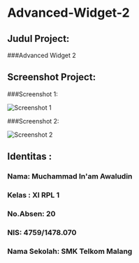 # Advanced-Widget-2
 
 
## Judul Project:
 
 
###Advanced Widget 2




    
    
    
## Screenshot Project:
###Screenshot 1:


![Screenshot 1](https://docs.google.com/uc?id=0Bxzv7ZNEpQLtSlZVMlRJbG5ncDQ)




###Screenshot 2:


![Screenshot 2](https://docs.google.com/uc?id=0Bxzv7ZNEpQLtTlFuR184dm9QdFU)


## Identitas :
###  Nama: Muchammad In'am Awaludin
###  Kelas : XI RPL 1
###  No.Absen: 20
###  NIS: 4759/1478.070
###  Nama Sekolah: SMK Telkom Malang
